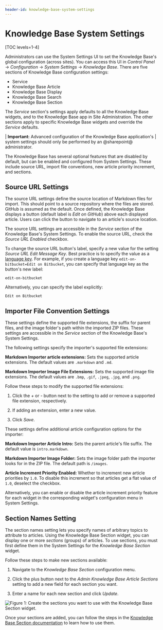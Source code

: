 ```yaml
---
header-id: knowledge-base-system-settings
---
```


# Knowledge Base System Settings

[TOC levels=1-4]

Administrators can use the System Settings UI to set the Knowledge Base's global 
configuration (across sites). You can access this UI in *Control Panel* &rarr; 
*Configuration* &rarr; *System Settings* &rarr; *Knowledge Base*. There are five 
sections of Knowledge Base configuration settings: 

-   Service
-   Knowledge Base Article
-   Knowledge Base Display
-   Knowledge Base Search
-   Knowledge Base Section

The *Service* section's settings apply defaults to all the Knowledge Base 
widgets, and to the Knowledge Base app in Site Administration. The other 
sections apply to specific Knowledge Base widgets and override the 
*Service* defaults. 

| **Important:** Advanced configuration of the Knowledge Base application's 
| system settings should only be performed by an @sharepoint@ administrator. 

The Knowledge Base has several optional features that are disabled by default,
but can be enabled and configured from System Settings. These include source
URL, import file conventions, new article priority increment, and sections. 

## Source URL Settings

The source URL settings define the source location of Markdown files for import.
This should point to a source repository where the files are stored. GitHub is
assumed as the default. Once defined, the Knowledge Base displays a button
(default label is *Edit on GitHub*) above each displayed article. Users can
click the button to navigate to an article's source location.

The source URL settings are accessible in the *Service* section of the Knowledge 
Base's System Settings. To enable the source URL, check the *Source URL Enabled* 
checkbox. 

To change the source URL button's label, specify a new value for the setting 
*Source URL Edit Message Key*. Best practice is to specify the value as a 
[language key](/docs/7-2/customization/-/knowledge_base/c/overriding-language-keys). 
For example, if you create a language key `edit-on-bitbucket=Edit on Bitbucket`, 
you can specify that language key as the button's new label: 

    edit-on-bitbucket

Alternatively, you can specify the label explicitly: 

    Edit on Bitbucket

## Importer File Convention Settings

These settings define the supported file extensions, the suffix for parent
files, and the image folder's path within the imported ZIP files. These settings 
are accessible in the *Service* section of the Knowledge Base's System Settings. 

The following settings specify the importer's supported file extensions: 

**Markdown Importer article extensions:** Sets the supported article extensions.
The default values are `.markdown` and `.md`. 

**Markdown Importer Image File Extensions:** Sets the supported image file
extensions. The default values are `.bmp`, `.gif`, `.jpeg`, `.jpg`, and `.png`. 

Follow these steps to modify the supported file extensions: 

1.  Click the *+* or *-* button next to the setting to add or remove a supported 
    file extension, respectively. 
 
2.  If adding an extension, enter a new value. 

3.  Click *Save*.

These settings define additional article configuration options for the importer: 
 
**Markdown Importer Article Intro:** Sets the parent article's file suffix. 
The default value is `intro.markdown`. 

**Markdown Importer Image Folder:** Sets the image folder path the importer 
looks for in the ZIP file. The default path is `/images`. 

**Article Increment Priority Enabled:** Whether to increment new article 
priorities by `1.0`. To disable this increment so that articles get a flat 
value of `1.0`, deselect the checkbox. 

Alternatively, you can enable or disable the article increment priority 
feature for each widget in the corresponding widget's configuration menu in 
System Settings. 

## Section Names Setting

The section names setting lets you specify names of arbitrary topics to 
attribute to articles. Using the Knowledge Base Section widget, you can display 
one or more *sections* (groups) of articles. To use sections, you must first 
define them in the System Settings for the *Knowledge Base Section* widget. 

Follow these steps to make new sections available: 

1.  Navigate to the *Knowledge Base Section* configuration menu. 

2.  Click the plus button next to the *Admin Knowledge Base Article Sections* 
    setting to add a new field for each section you want. 
 
3.  Enter a name for each new section and click *Update*. 

![Figure 1: Create the sections you want to use with the Knowledge Base Section widget.](../../../../images/kb-section-setting.png)

Once your sections are added, you can follow the steps in the 
[Knowledge Base Section documentation](/docs/7-2/user/-/knowledge_base/u/other-knowledge-base-widgets#knowledge-base-section) 
to learn how to use them.

